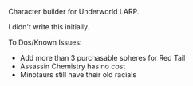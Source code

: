 Character builder for Underworld LARP.

I didn't write this initially.

To Dos/Known Issues:

- Add more than 3 purchasable spheres for Red Tail
- Assassin Chemistry has no cost
- Minotaurs still have their old racials